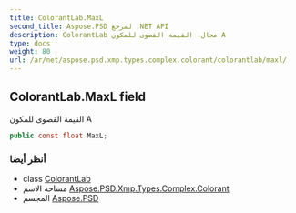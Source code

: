 ```yaml
---
title: ColorantLab.MaxL
second_title: Aspose.PSD لمرجع .NET API
description: ColorantLab مجال. القيمة القصوى للمكون A
type: docs
weight: 80
url: /ar/net/aspose.psd.xmp.types.complex.colorant/colorantlab/maxl/
---
```

## ColorantLab.MaxL field

القيمة القصوى للمكون A

```csharp
public const float MaxL;
```

### أنظر أيضا

* class [ColorantLab](../)
* مساحة الاسم [Aspose.PSD.Xmp.Types.Complex.Colorant](../../colorantlab/)
* المجسم [Aspose.PSD](../../../)


